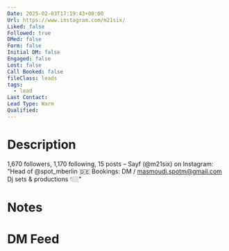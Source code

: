 ```yaml
---
Date: 2025-02-03T17:19:43+00:00
Url: https://www.instagram.com/m21six/
Liked: false
Followed: true
DMed: false
Form: false
Initial DM: false
Engaged: false
Lost: false
Call Booked: false
fileClass: leads
tags:
  - lead
Last Contact: 
Lead Type: Warm
Qualified:
---
```

# Description
1,670 followers, 1,170 following, 15 posts – Sayf (@m21six) on Instagram: "Head of @spot_mberlin 🇩🇪
Bookings: DM / masmoudi.spotm@gmail.com 
Dj sets & productions 👇🏼"
# Notes

# DM Feed